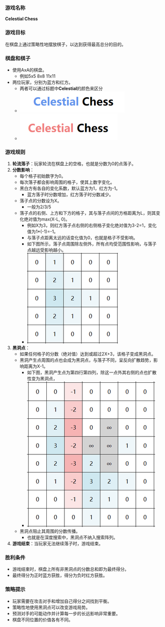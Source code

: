 ### 游戏名称

**Celestial Chess**

### 游戏目标

在棋盘上通过策略性地摆放棋子，以达到获得最高总分的目的。

### 棋盘和棋子

- 使用AxA的棋盘。
  - 例如5x5 8x8 11x11
- 两位玩家，分别为蓝方和红方。
  - 两者可以通过标题中**Celestial**的颜色来区分
  - ![image-20231126125058139](img/image-20231126125058139.png)
  - ![image-20231126125625095](img/image-20231126125625095.png)


### 游戏规则

1. **轮流落子**：玩家轮流在棋盘上的空格，也就是分数为0的点落子。
2. **分数影响**：
   - 每个格子初始数字为0。
   - 每次落子都会影响周围的格子，使其上数字变化。
   - 黑白方有各自的变化系数，默认蓝方为1，红方为-1。
     - 蓝方落子时分数增加，红方落子时分数减少。
   - 落子点的分数设为X。
     - 一般为2/3/5
   - 落子点的右侧、上方和下方的格子，其与落子点间的方格距离为L，则其变化绝对值为max(X-L, 0)。
     - 例如X为3，则红方落子点右侧的右侧格子变化绝对值为3-2=1，变化值为1*(-1)=-1。
     - 与落子点距离太远的话变化值为0，也就是格子不受影响。
     - 如下图所示，落子点周围除左侧外，所有点均受范围性影响，与落子点越远受影响越小。
     - ![image-20231126125336304](img/image-20231126125336304.png)
3. **黑洞点**：
   - 如果任何格子的分数（绝对值）达到或超过2X+3，该格子变成黑洞点。
   - 黑洞产生点周围的点也会成为黑洞点，与落子不同，呈反向扩散趋势，影响距离为X-1。
     - 如下图，黑洞产生点为第四行第四列，除这一点外其右侧的点也扩散性变为黑洞点，
     - ![image-20231126125551912](img/image-20231126125551912.png)
   - 黑洞点阻止其周围的分数传播。
     - 也就是在深度搜索中，黑洞点不纳入搜索阵列。
4. **游戏结束**：当玩家无法继续落子时，游戏结束。

### 胜利条件

- 游戏结束时，棋盘上所有非黑洞点的分数总和即为最终得分。
- 最终得分为正时蓝方获胜，得分为负时红方获胜。

### 策略提示

- 玩家需要在攻击对手和增加自己得分之间找到平衡。
- 策略性地使用黑洞点可以改变游戏局势。
- 预测对手的可能动作并计算每一步的长远影响非常重要。
- 棋盘不同位置的价值各有不同。